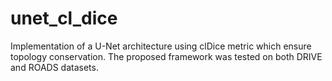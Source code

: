 # unet_cl_dice
Implementation of a U-Net architecture using clDice metric which ensure topology conservation. The proposed framework was tested on both DRIVE and ROADS datasets. 
